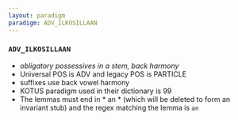 ```yaml
---
layout: paradigm
paradigm: ADV_ILKOSILLAAN
---
```

### ` ADV_ILKOSILLAAN `

* _obligatory possessives in a stem, back harmony_
* Universal POS is ADV and legacy POS is PARTICLE
* suffixes use back vowel harmony
* KOTUS paradigm used in their dictionary is 99
* The lemmas must end in * an * (which will be deleted to form an invariant stub) and the regex matching the lemma is ` an `
